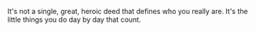 It's not a single, great, heroic deed that defines who you really are. It's the little things you do day by day that count.
